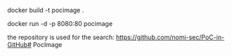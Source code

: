 docker build -t pocimage .

docker run -d  -p 8080:80 pocimage

the repository is used for the search: https://github.com/nomi-sec/PoC-in-GitHub# PocImage
